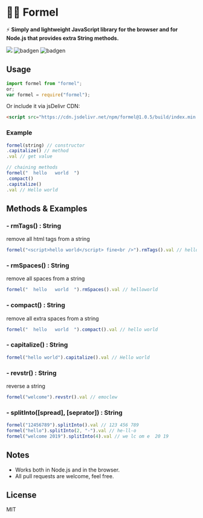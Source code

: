 # 🔢😊 Formel

⚡️ **Simply and lightweight JavaScript library for the browser and for Node.js that provides extra String methods.**

[![](https://data.jsdelivr.com/v1/package/npm/formel/badge)](https://www.jsdelivr.com/package/npm/formel) ![badgen](https://badgen.net/bundlephobia/min/formel) ![badgen](https://badgen.net/bundlephobia/minzip/formel)

## Usage

```js
import formel from "formel";
or;
var formel = require("formel");
```

Or include it via jsDelivr CDN:

```html
<script src="https://cdn.jsdelivr.net/npm/formel@1.0.5/build/index.min.js"></script>
```
### Example
```js
formel(string) // constructor
.capitalize() // method
.val // get value

// chaining methods
formel("  hello   world  ")
.compact()
.capitalize()
.val // Hello world
```
## Methods & Examples

### - rmTags() : String ###

remove all html tags from a string
```js
formel("<script>hello world</script> fine<br />").rmTags().val // hello world fine
```

### - rmSpaces() : String ###
remove all spaces from a string
```js
formel("  hello   world  ").rmSpaces().val // helloworld
```

### - compact() : String ###
remove all extra spaces from a string
```js
formel("  hello   world  ").compact().val // hello world
```

### - capitalize() : String ###

```js
formel("hello world").capitalize().val // Hello world
```

### - revstr() : String ###
reverse a string
```js
formel("welcome").revstr().val // emoclew
```
### - splitInto([spread], [seprator]) : String ###

```js
formel("12456789").splitInto().val // 123 456 789
formel("hello").splitInto(2, "-").val // he-ll-o
formel("welcome 2019").splitInto(4).val // we lc om e  20 19
```

## Notes
- Works both in Node.js and in the browser.
- All pull requests are welcome, feel free.

## License
MIT